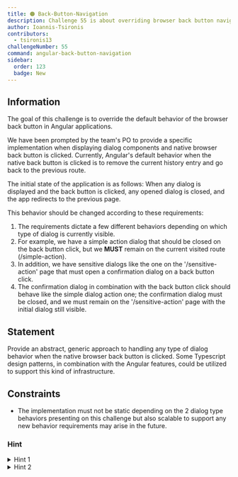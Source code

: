 ```yaml
---
title: 🟠 Back-Button-Navigation
description: Challenge 55 is about overriding browser back button navigation
author: Ioannis-Tsironis
contributors:
  - tsironis13
challengeNumber: 55
command: angular-back-button-navigation
sidebar:
  order: 123
  badge: New
---
```


## Information

The goal of this challenge is to override the default behavior of the browser back button in Angular applications.

We have been prompted by the team's PO to provide a specific implementation when displaying dialog components and
native browser back button is clicked. Currently, Angular's default behavior when the native back button is clicked is
to remove the current history entry and go back to the previous route.

The initial state of the application is as follows:
When any dialog is displayed and the back button is clicked, any opened dialog is closed, and the app redirects to the previous page.

This behavior should be changed according to these requirements:

1. The requirements dictate a few different behaviors depending on which type of dialog is currently visible.
2. For example, we have a simple
   action dialog that should be closed on the back button click, but we **MUST** remain on the current visited route (/simple-action).
3. In addition, we have sensitive dialogs like the one on the '/sensitive-action' page that must open a confirmation dialog on a back button click.
4. The confirmation dialog in combination with the back button click should behave like the simple dialog action one; the confirmation dialog must be closed, and we must remain on the '/sensitive-action' page with the initial dialog still visible.

## Statement

Provide an abstract, generic approach to handling any type of dialog behavior when the native browser back button is clicked.
Some Typescript design patterns, in combination with the Angular features, could be utilized to support this kind of infrastructure.

## Constraints

- The implementation must not be static depending on the 2 dialog type behaviors presenting on this challenge but also scalable to support any
  new behavior requirements may arise in the future.

### Hint

<details>
  <summary>Hint 1</summary>

Use the `CanDeactivate` functional guard

</details>

<details>
  <summary>Hint 2</summary>

Material Design dialog documentation can be found [here](https://material.angular.io/components/dialog/overview)

</details>
